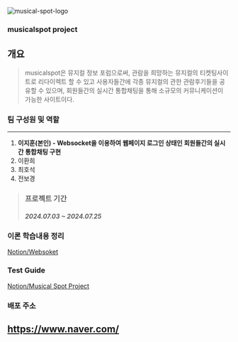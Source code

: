 ![musical-spot-logo](https://github.com/user-attachments/assets/401c5708-74ea-4629-ab57-54223aafd578)
### musicalspot project

## 개요
> musicalspot은 뮤지컬 정보 포럼으로써, 관람을 희망하는 뮤지컬의 티켓팅사이트로 리다이렉트 할 수 있고 
> 사용자들간에 각종 뮤지컬의 관한 관람후기들을 공유할 수 있으며,  회원들간의 실시간 통합채팅을 통해
> 소규모의 커뮤니케이션이 가능한 사이트이다.

### 팀 구성원 및 역할
---
1. __이지훈(본인) - Websocket을 이용하여 웹페이지 로그인 상태인 회원들간의 실시간 통합채팅 구현__
2. 이환희
3. 최호석
4. 전보경

> ### 프로젝트 기간
> ##### 2024.07.03 ~ 2024.07.25

### 이론 학습내용 정리
[Notion/Websoket](<https://acute-run-1b2.notion.site/WebSocket-8108117d76864123bdadc46ea2871eff?pvs=4>)

### Test Guide
[Notion/Musical Spot Project](<https://acute-run-1b2.notion.site/Musical-Spot-Project-8b6cdde4864e4184b57ff00e9ca2d025?pvs=4>)

### 배포 주소
<https://www.naver.com/>
---






